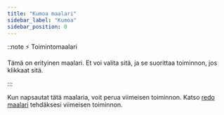```yaml
---
title: "Kumoa maalari"
sidebar_label: "Kumoa"
sidebar_position: 0
---
```


::note ⚡ Toimintomaalari

Tämä on erityinen maalari. Et voi valita sitä, ja se suorittaa toiminnon, jos klikkaat sitä.

:::

Kun napsautat tätä maalaria, voit perua viimeisen toiminnon. Katso [redo maalari](redo) tehdäksesi viimeisen toiminnon.
